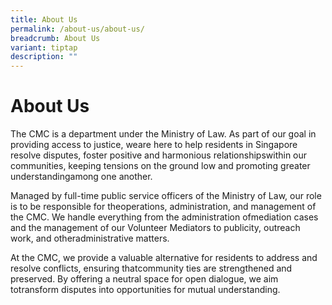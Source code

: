 ```yaml
---
title: About Us
permalink: /about-us/about-us/
breadcrumb: About Us
variant: tiptap
description: ""
---
```

<h1>About Us</h1>
<p>The CMC is a department under the Ministry of Law. As part of our goal
in providing access to justice, weare here to help residents in Singapore
resolve disputes, foster positive and harmonious relationshipswithin our
communities, keeping tensions on the ground low and promoting greater understandingamong
one another.</p>
<p></p>
<p>Managed by full-time public service officers of the Ministry of Law, our
role is to be responsible for theoperations, administration, and management
of the CMC. We handle everything from the administration ofmediation cases
and the management of our Volunteer Mediators to publicity, outreach work,
and otheradministrative matters.</p>
<p></p>
<p>At the CMC, we provide a valuable alternative for residents to address
and resolve conflicts, ensuring thatcommunity ties are strengthened and
preserved. By offering a neutral space for open dialogue, we aim totransform
disputes into opportunities for mutual understanding.</p>
<p></p>